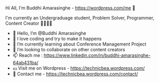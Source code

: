 Hi All, I'm Buddhi Amarasinghe - https://wordpress.com/me 👋


I'm currently an Undergraduage student, Problem Solver, Programmer, Content Creator 👩‍🎓👩‍💻
 
- 👋 Hello, I’m @Buddhi Amarasinghe
- 👀 I love coding and try to make it happens
- 🌱 I’m currently learning about Conference Management Project
- 💞️ I’m looking to collaborate on other content creators
- 📫 Reach me : https://www.linkedin.com/in/buddhi-amarasinghe-64ab431ba/  
- 💴 Visit me on Wordpress - https://technicbea.wordpress.com/    
- 📠 Contact me - https://technicbea.wordpress.com/contact/      

<!---
GayashaBudddhi/GayashaBudddhi is a ✨ special ✨ repository because its `README.md` (this file) appears on your GitHub profile.
You can click the Preview link to take a look at your changes.
--->
